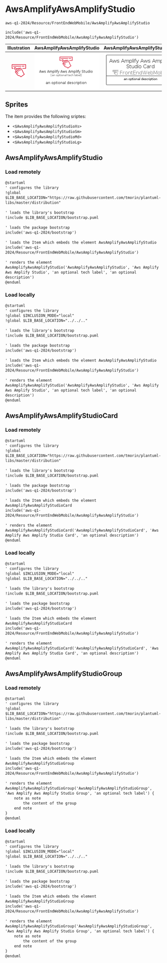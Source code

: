 # AwsAmplifyAwsAmplifyStudio


```text
aws-q1-2024/Resource/FrontEndWebMobile/AwsAmplifyAwsAmplifyStudio
```

```text
include('aws-q1-2024/Resource/FrontEndWebMobile/AwsAmplifyAwsAmplifyStudio')
```



| Illustration | AwsAmplifyAwsAmplifyStudio | AwsAmplifyAwsAmplifyStudioCard | AwsAmplifyAwsAmplifyStudioGroup |
| :---: | :---: | :---: | :---: |
| ![illustration for Illustration](../../../aws-q1-2024/Resource/FrontEndWebMobile/AwsAmplifyAwsAmplifyStudio.png) | ![illustration for AwsAmplifyAwsAmplifyStudio](../../../aws-q1-2024/Resource/FrontEndWebMobile/AwsAmplifyAwsAmplifyStudio.Local.png) | ![illustration for AwsAmplifyAwsAmplifyStudioCard](../../../aws-q1-2024/Resource/FrontEndWebMobile/AwsAmplifyAwsAmplifyStudioCard.Local.png) | ![illustration for AwsAmplifyAwsAmplifyStudioGroup](../../../aws-q1-2024/Resource/FrontEndWebMobile/AwsAmplifyAwsAmplifyStudioGroup.Local.png) |



## Sprites
The item provides the following sriptes:

- `<$AwsAmplifyAwsAmplifyStudioXs>`
- `<$AwsAmplifyAwsAmplifyStudioSm>`
- `<$AwsAmplifyAwsAmplifyStudioMd>`
- `<$AwsAmplifyAwsAmplifyStudioLg>`





## AwsAmplifyAwsAmplifyStudio

### Load remotely
```plantuml
@startuml
' configures the library
!global $LIB_BASE_LOCATION="https://raw.githubusercontent.com/tmorin/plantuml-libs/master/distribution"

' loads the library's bootstrap
!include $LIB_BASE_LOCATION/bootstrap.puml

' loads the package bootstrap
include('aws-q1-2024/bootstrap')

' loads the Item which embeds the element AwsAmplifyAwsAmplifyStudio
include('aws-q1-2024/Resource/FrontEndWebMobile/AwsAmplifyAwsAmplifyStudio')

' renders the element
AwsAmplifyAwsAmplifyStudio('AwsAmplifyAwsAmplifyStudio', 'Aws Amplify Aws Amplify Studio', 'an optional tech label', 'an optional description')
@enduml
```

### Load locally
```plantuml
@startuml
' configures the library
!global $INCLUSION_MODE="local"
!global $LIB_BASE_LOCATION="../../.."

' loads the library's bootstrap
!include $LIB_BASE_LOCATION/bootstrap.puml

' loads the package bootstrap
include('aws-q1-2024/bootstrap')

' loads the Item which embeds the element AwsAmplifyAwsAmplifyStudio
include('aws-q1-2024/Resource/FrontEndWebMobile/AwsAmplifyAwsAmplifyStudio')

' renders the element
AwsAmplifyAwsAmplifyStudio('AwsAmplifyAwsAmplifyStudio', 'Aws Amplify Aws Amplify Studio', 'an optional tech label', 'an optional description')
@enduml
```

## AwsAmplifyAwsAmplifyStudioCard

### Load remotely
```plantuml
@startuml
' configures the library
!global $LIB_BASE_LOCATION="https://raw.githubusercontent.com/tmorin/plantuml-libs/master/distribution"

' loads the library's bootstrap
!include $LIB_BASE_LOCATION/bootstrap.puml

' loads the package bootstrap
include('aws-q1-2024/bootstrap')

' loads the Item which embeds the element AwsAmplifyAwsAmplifyStudioCard
include('aws-q1-2024/Resource/FrontEndWebMobile/AwsAmplifyAwsAmplifyStudio')

' renders the element
AwsAmplifyAwsAmplifyStudioCard('AwsAmplifyAwsAmplifyStudioCard', 'Aws Amplify Aws Amplify Studio Card', 'an optional description')
@enduml
```

### Load locally
```plantuml
@startuml
' configures the library
!global $INCLUSION_MODE="local"
!global $LIB_BASE_LOCATION="../../.."

' loads the library's bootstrap
!include $LIB_BASE_LOCATION/bootstrap.puml

' loads the package bootstrap
include('aws-q1-2024/bootstrap')

' loads the Item which embeds the element AwsAmplifyAwsAmplifyStudioCard
include('aws-q1-2024/Resource/FrontEndWebMobile/AwsAmplifyAwsAmplifyStudio')

' renders the element
AwsAmplifyAwsAmplifyStudioCard('AwsAmplifyAwsAmplifyStudioCard', 'Aws Amplify Aws Amplify Studio Card', 'an optional description')
@enduml
```

## AwsAmplifyAwsAmplifyStudioGroup

### Load remotely
```plantuml
@startuml
' configures the library
!global $LIB_BASE_LOCATION="https://raw.githubusercontent.com/tmorin/plantuml-libs/master/distribution"

' loads the library's bootstrap
!include $LIB_BASE_LOCATION/bootstrap.puml

' loads the package bootstrap
include('aws-q1-2024/bootstrap')

' loads the Item which embeds the element AwsAmplifyAwsAmplifyStudioGroup
include('aws-q1-2024/Resource/FrontEndWebMobile/AwsAmplifyAwsAmplifyStudio')

' renders the element
AwsAmplifyAwsAmplifyStudioGroup('AwsAmplifyAwsAmplifyStudioGroup', 'Aws Amplify Aws Amplify Studio Group', 'an optional tech label') {
    note as note
        the content of the group
    end note
}
@enduml
```

### Load locally
```plantuml
@startuml
' configures the library
!global $INCLUSION_MODE="local"
!global $LIB_BASE_LOCATION="../../.."

' loads the library's bootstrap
!include $LIB_BASE_LOCATION/bootstrap.puml

' loads the package bootstrap
include('aws-q1-2024/bootstrap')

' loads the Item which embeds the element AwsAmplifyAwsAmplifyStudioGroup
include('aws-q1-2024/Resource/FrontEndWebMobile/AwsAmplifyAwsAmplifyStudio')

' renders the element
AwsAmplifyAwsAmplifyStudioGroup('AwsAmplifyAwsAmplifyStudioGroup', 'Aws Amplify Aws Amplify Studio Group', 'an optional tech label') {
    note as note
        the content of the group
    end note
}
@enduml
```

